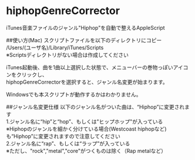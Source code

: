 hiphopGenreCorrector
====================

iTunes音楽ファイルのジャンル"Hiphop"を自動で整えるAppleScript

##使い方(Mac)
スクリプトファイルを以下のディレクトリにコピー  
/Users/(ユーザ名)/Library/iTunes/Scripts  
※Scriptsディレクトリがない場合は作成してください  


iTunes起動後、曲を1曲以上選択した状態で、メニューバーの巻物っぽいアイコンをクリックし、  
hiphopGenreCorrectorを選択すると、ジャンル名変更が始まります。



Windowsでも本スクリプトが動作するかはわかりません。

##ジャンル名変更仕様
以下のジャンル名がついた曲は、“Hiphop”に変更されます  
1.ジャンル名に“hip”と“hop”、もしくは"ヒップホップ"が入っている  
※Hiphopのジャンルを細かく分けている場合(Westcoast hiphopなど)も“Hiphop”に変更されますので注意してください  
2.ジャンル名に“rap”、もしくは“ラップ”が入っている  
※ただし、"rock","metal","core"がつくものは除く（Rap metalなど）
